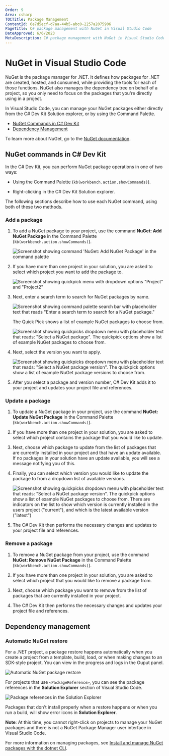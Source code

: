 ```yaml
---
Order: 9
Area: csharp
TOCTitle: Package Management
ContentId: 6e7d5ecf-d7aa-44b5-abc0-2257a2075906
PageTitle: C# package management with NuGet in Visual Studio Code
DateApproved: 6/6/2023
MetaDescription: C# package management with NuGet in Visual Studio Code
---
```


# NuGet in Visual Studio Code

NuGet is the package manager for .NET. It defines how packages for .NET are created, hosted, and consumed, while providing the tools for each of those functions. NuGet also manages the dependency tree on behalf of a project, so you only need to focus on the packages that you're directly using in a project. 

In Visual Studio Code, you can manage your NuGet packages either directly from the C# Dev Kit Solution explorer, or by using the Command Palette. 

* [NuGet Commands in C# Dev Kit](#nuget-commands-in-c-dev-kit)
* [Dependency Management](#dependency-management)

To learn more about NuGet, go to the [NuGet documentation](https://learn.microsoft.com/nuget/what-is-nuget).  

## NuGet commands in C# Dev Kit

In the C# Dev Kit, you can perform NuGet package operations in one of two ways: 

* Using the Command Palette (`kb(workbench.action.showCommands)`).

* Right-clicking in the C# Dev Kit Solution explorer.
  
The following sections describe how to use each NuGet command, using both of these two methods.

### Add a package

1. To add a NuGet package to your project, use the command **NuGet: Add NuGet Package** in the Command Palette (`kb(workbench.action.showCommands)`).

    ![Screenshot showing command 'NuGet: Add NuGet Package' in the command palette ](images/package-management/nuget-command-addpackage.png)

2. If you have more than one project in your solution, you are asked to select which project you want to add the package to.

    ![Screenshot showing quickpick menu with dropdown options "Project" and "Project2"](images/package-management/nuget-command-addackage-projectselection.png)

3. Next, enter a search term to search for NuGet packages by name.

    ![Screenshot showing command palette search bar with placeholder text that reads "Enter a search term to search for a NuGet package."](images/package-management/nuget-command-addpackage-search1.png)

    The Quick Pick shows a list of example NuGet packages to choose from.

    ![Screenshot showing quickpicks dropdown menu with placeholder text that reads: "Select a NuGet package". The quickpick options show a list of example NuGet packages to choose from.](images/package-management/nuget-command-addpackage-search2.png)

4. Next, select the version you want to apply.

    ![Screenshot showing quickpicks dropdown menu with placeholder text that reads: "Select a NuGet package version". The quickpick options show a list of example NuGet package versions to choose from.](images/package-management/nuget-command-addpackage-versionselection.png)

5. After you select a package and version number, C# Dev Kit adds it to your project and updates your project file and references.

### Update a package

1. To update a NuGet package in your project, use the command **NuGet: Update NuGet Package** in the Command Palette (`kb(workbench.action.showCommands)`).

2. If you have more than one project in your solution, you are asked to select which project contains the package that you would like to update.

3. Next, choose which package to update from the list of packages that are currently installed in your project and that have an update available. If no packages in your solution have an update available, you will see a message notifying you of this.

4. Finally, you can select which version you would like to update the package to from a dropdown list of available versions.

    ![Screenshot showing quickpicks dropdown menu with placeholder text that reads: "Select a NuGet package version". The quickpick options show a list of example NuGet packages to choose from. There are indicators on the list to show which version is currently installed in the users project ("current"), and which is the latest available version ("latest")](images/package-management/nuget-command-update-versionselector.png)

5. The C# Dev Kit then performs the necessary changes and updates to your project file and references.

### Remove a package

1. To remove a NuGet package from your project, use the command **NuGet: Remove NuGet Package** in the Command Palette (`kb(workbench.action.showCommands)`).

2. If you have more than one project in your solution, you are asked to select which project that you would like to remove a package from.

3. Next, choose which package you want to remove from the list of packages that are currently installed in your project.

4. The C# Dev Kit then performs the necessary changes and updates your project file and references.

## Dependency management

### Automatic NuGet restore

For a .NET project, a package restore happens automatically when you create a project from a template, build, load, or when making changes to an SDK-style project. You can view in the progress and logs in the Ouput panel.

![Automatic NuGet package restore](images/package-management/automatic-nuget-package-restore.png)

For projects that use `<PackageReference>`, you can see the package references in the **Solution Explorer** section of Visual Studio Code.

![Package references in the Solution Explorer](images/package-management/package-references-solution-explorer.png)

Packages that don't install properly when a restore happens or when you run a build, will show error icons in **Solution Explorer**.

**Note**: At this time, you cannot right-click on projects to manage your NuGet packages and there is not a NuGet Package Manager user interface in Visual Studio Code. 

For more information on managing packages, see [Install and manage NuGet packages with the dotnet CLI](https://learn.microsoft.com/nuget/consume-packages/install-use-packages-dotnet-cli).
